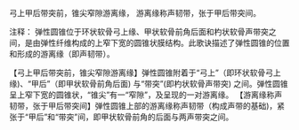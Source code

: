 弓上甲后带突前，锥尖窄隙游离缘，
游离缘称声韧带，张于甲后带突间。

注释：
弹性圆锥位于环状软骨弓上缘、甲状软骨前角后面和杓状软骨声带突之间，是由弹性纤维构成的上窄下宽的圆锥状膜结构。此歌诀描述了弹性圆锥的位置和形成的游离缘（即声韧带）。

【弓上甲后带突前，锥尖窄隙游离缘】弹性圆锥附着于“弓上”（即环状软骨弓上缘)、“甲后”（即甲状软骨前角后面) 与“带突”(即杓状软骨声带突) 之间。弹性圆锥呈上窄下宽的圆锥状，“锥尖”有一“窄隙”，及呈现的一对游离缘。
【游离缘称声韧带，张于甲后带突间】弹性圆锥上部的游离缘称声韧带（构成声带的基础)，紧张于“甲后”和“带突”间，即甲状软骨前角的后面与两声带突之间。